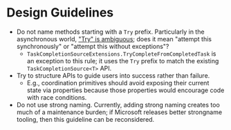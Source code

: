 # Design Guidelines

- Do not name methods starting with a `Try` prefix. Particularly in the asynchronous world, ["Try" is ambiguous](https://github.com/StephenCleary/AsyncEx/issues/141#issuecomment-409287646); does it mean "attempt this synchronously" or "attempt this without exceptions"?
  - `TaskCompletionSourceExtensions.TryCompleteFromCompletedTask` is an exception to this rule; it uses the `Try` prefix to match the existing `TaskCompletionSource<T>` API.
- Try to structure APIs to guide users into success rather than failure.
  - E.g., coordination primitives should avoid exposing their current state via properties because those properties would encourage code with race conditions.
- Do not use strong naming. Currently, adding strong naming creates too much of a maintenance burden; if Microsoft releases better strongname tooling, then this guideline can be reconsidered.
